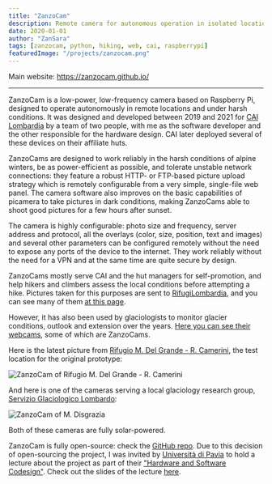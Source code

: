 ```yaml
---
title: "ZanzoCam"
description: Remote camera for autonomous operation in isolated locations, based on Raspberry Pi.
date: 2020-01-01
author: "ZanSara"
tags: [zanzocam, python, hiking, web, cai, raspberrypi]
featuredImage: "/projects/zanzocam.png"
---
```


Main website: https://zanzocam.github.io/

---

ZanzoCam is a low-power, low-frequency camera based on Raspberry Pi, designed to operate autonomously in remote locations and under harsh conditions. It was designed and developed between 2019 and 2021 for [CAI Lombardia](https://www.cai.it/gruppo_regionale/gr-lombardia/) by a team of two people, with me as the software developer and the other responsible for the hardware design. CAI later deployed several of these devices on their affiliate huts. 

ZanzoCams are designed to work reliably in the harsh conditions of alpine winters, be as power-efficient as possible, and tolerate unstable network connections: they feature a robust HTTP- or FTP-based picture upload strategy which is remotely configurable from a very simple, single-file web panel. The camera software also improves on the basic capabilities of picamera to take pictures in dark conditions, making ZanzoCams able to shoot good pictures for a few hours after sunset. 

The camera is highly configurable: photo size and frequency, server address and protocol, all the overlays (color, size, position, text and images) and several other parameters can be configured remotely without the need to expose any ports of the device to the internet. They work reliably without the need for a VPN and at the same time are quite secure by design.

ZanzoCams mostly serve CAI and the hut managers for self-promotion, and help hikers and climbers assess the local conditions before attempting a hike. Pictures taken for this purposes are sent to [RifugiLombardia](https://www.rifugi.lombardia.it/), and you can see many of them [at this page](https://www.rifugi.lombardia.it/territorio-lombardo/webcam).

However, it has also been used by glaciologists to monitor glacier conditions, outlook and extension over the years. [Here you can see their webcams](https://www.servizioglaciologicolombardo.it/webcam-3), some of which are ZanzoCams.

Here is the latest picture from [Rifugio M. Del Grande - R. Camerini](https://maps.app.goo.gl/PwdVC82VHwdPZJDE6), the test location for the original prototype:

![ZanzoCam of Rifugio M. Del Grande - R. Camerini](https://webcam.rifugi.lombardia.it/rifugio/00003157/pictures/image__0.jpg)

And here is one of the cameras serving a local glaciology research group, [Servizio Glaciologico Lombardo](https://www.servizioglaciologicolombardo.it/):

![ZanzoCam of M. Disgrazia](https://webcam.rifugi.lombardia.it/rifugio/90003157/pictures/image__0.jpg)

Both of these cameras are fully solar-powered.

ZanzoCam is fully open-source: check the [GitHub repo](https://github.com/ZanzoCam?view_as=public). Due to this decision of open-sourcing the project, I was invited by [Università di Pavia](https://portale.unipv.it/it) to hold a lecture about the project as part of their ["Hardware and Software Codesign"](http://hsw2021.gnudd.com/). Check out the slides of the lecture [here](talks/zanzocam-pavia/).